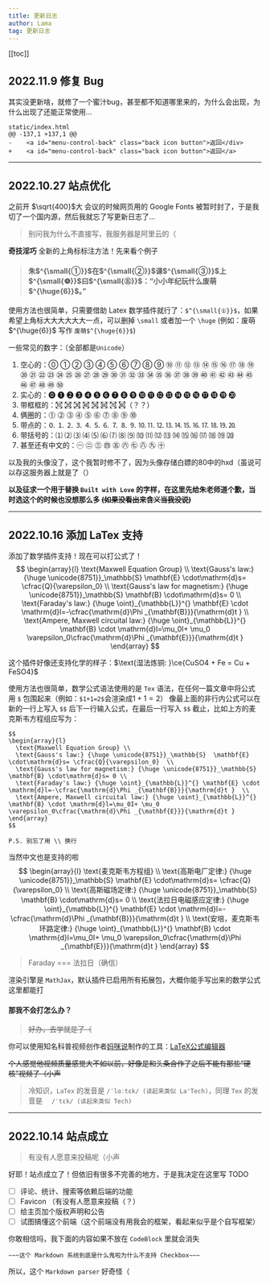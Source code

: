 ```yaml
---
title: 更新日志
author: Lama
tag: 更新日志
---
```


[[toc]]

## 2022.11.9 修复 Bug

其实没更新啥，就修了一个蜜汁bug，甚至都不知道哪里来的，为什么会出现，为什么出现了还能正常使用...

```
static/index.html
@@ -137,1 +137,1 @@
-    <a id="menu-control-back" class="back icon button">返回</div>
+    <a id="menu-control-back" class="back icon button">返回</a>
```
---

## 2022.10.27 站点优化

之前开 $\sqrt{400}$大 会议的时候网页用的 Google Fonts 被暂时封了，于是我切了一个国内源，然后我就忘了写更新日志了...

> 别问我为什么不直接写，我服务器是阿里云的（

**奇技淫巧**
全新的上角标标注方法！先来看个例子

> #### 朱$^{\small{①}}$在$^{\small{②}}$课$^{\small{③}}$上$^{\small{❹}}$曰$^{\small{㊄}}$：“小小年纪玩什么废萌$^{\huge{6}}$。”

使用方法也很简单，只需要借助 Latex 数学插件就行了：`$^{\small{①}}$`，如果希望上角标大大大大大大一点，可以删掉 `\small` 或者加一个 `\huge` (例如：废萌$^{\huge{6}}$ 写作 `废萌$^{\huge{6}}$`)

一些常见的数字：（全部都是`Unicode`）
1. 空心的：⓪ ① ② ③ ④ ⑤ ⑥ ⑦ ⑧ ⑨ ⑩ ⑪ ⑫ ⑬ ⑭ ⑮ ⑯ ⑰ ⑱ ⑲ ⑳ ㉑ ㉒ ㉓ ㉔ ㉕ ㉖ ㉗ ㉘ ㉙ ㉚ ㉛ ㉜ ㉝ ㉞ ㉟ ㊱ ㊲ ㊳ ㊴ ㊵ ㊶ ㊷ ㊸ ㊹ ㊺ ㊻ ㊼ ㊽ ㊾ ㊿
2. 实心的：⓿ ❶ ❷ ❸ ❹ ❺ ❻ ❼ ❽ ❾ ❿ ⓫ ⓬ ⓭ ⓮ ⓯ ⓰ ⓱ ⓲ ⓳ ⓴
3. 带框框的：㉈ ㉉ ㉊ ㉋ ㉌ ㉍ ㉎ ㉏（？？）
4. 俩圈的：⓵ ⓶ ⓷ ⓸ ⓹ ⓺ ⓻ ⓼ ⓽ ⓾
5. 带点的：🄀 ⒈ ⒉ ⒊ ⒋ ⒌ ⒍ ⒎ ⒏ ⒐ ⒑ ⒒ ⒓ ⒔ ⒕ ⒖ ⒗ ⒘ ⒙ ⒚ ⒛
6. 带括号的：⑴ ⑵ ⑶ ⑷ ⑸ ⑹ ⑺ ⑻ ⑼ ⑽ ⑾ ⑿ ⒀ ⒁ ⒂ ⒃ ⒄ ⒅ ⒆ ⒇
7. 甚至还有中文的：㊀ ㊁ ㊂ ㊃ ㊄ ㊅ ㊆ ㊇ ㊈ ㊉

以及我的头像没了，这个我暂时修不了，因为头像存储白嫖的80中的hxd（虽说可以存这服务器上就是了（）

**以及征求一个用于替换 `Built with Love` 的字样，在这里先给朱老师道个歉，当时选这个的时候也没想那么多 ~~(如果没看出来含义当我没说)~~**

---

## 2022.10.16 添加 LaTex 支持

添加了数学插件支持！现在可以打公式了！
$$
\begin{array}{l}
  \text{Maxwell Equation Group} \\
  \text{Gauss's law:} {\huge \unicode{8751}}_\mathbb{S}  \mathbf{E} \cdot\mathrm{d}s= \cfrac{Q}{\varepsilon_0}  \\
  \text{Gauss's law for magnetism:} {\huge \unicode{8751}}_\mathbb{S}  \mathbf{B} \cdot\mathrm{d}s= 0 \\
  \text{Faraday's law:} {\huge \oint}_{\mathbb{L}}^{} \mathbf{E} \cdot \mathrm{d}l=-\cfrac{\mathrm{d}\Phi _{\mathbf{B}}}{\mathrm{d}t }  \\
  \text{Ampere, Maxwell circuital law:} {\huge \oint}_{\mathbb{L}}^{} \mathbf{B} \cdot \mathrm{d}l=\mu_0I+ \mu_0 \varepsilon_0\cfrac{\mathrm{d}\Phi _{\mathbf{E}}}{\mathrm{d}t }
\end{array}
$$

这个插件好像还支持化学的样子：$\text{湿法炼铜: }\ce{CuSO4 + Fe = Cu + FeSO4}$

使用方法也很简单，数学公式语法使用的是 `Tex` 语法，在任何一篇文章中将公式用 `$` 包围起来（例如：`$1+1=2$`会渲染成$1+1=2$）
像最上面的非行内公式可以在新的一行上写入 `$$` 后下一行输入公式，在最后一行写入 `$$` 截止，比如上方的麦克斯韦方程组应写为：

```
$$
\begin{array}{l}
  \text{Maxwell Equation Group} \\
  \text{Gauss's law:} {\huge \unicode{8751}}_\mathbb{S}  \mathbf{E} \cdot\mathrm{d}s= \cfrac{Q}{\varepsilon_0}  \\
  \text{Gauss's law for magnetism:} {\huge \unicode{8751}}_\mathbb{S}  \mathbf{B} \cdot\mathrm{d}s= 0 \\
  \text{Faraday's law:} {\huge \oint}_{\mathbb{L}}^{} \mathbf{E} \cdot \mathrm{d}l=-\cfrac{\mathrm{d}\Phi _{\mathbf{B}}}{\mathrm{d}t }  \\
  \text{Ampere, Maxwell circuital law:} {\huge \oint}_{\mathbb{L}}^{} \mathbf{B} \cdot \mathrm{d}l=\mu_0I+ \mu_0 \varepsilon_0\cfrac{\mathrm{d}\Phi _{\mathbf{E}}}{\mathrm{d}t }
\end{array}
$$

P.S. 别忘了用 \\ 换行
```

当然中文也是支持的啦
$$
\begin{array}{l}
  \text{麦克斯韦方程组} \\
  \text{高斯电厂定律:} {\huge \unicode{8751}}_\mathbb{S}  \mathbf{E} \cdot\mathrm{d}s= \cfrac{Q}{\varepsilon_0}  \\
  \text{高斯磁场定律:} {\huge \unicode{8751}}_\mathbb{S}  \mathbf{B} \cdot\mathrm{d}s= 0 \\
  \text{法拉日电磁感应定律:} {\huge \oint}_{\mathbb{L}}^{} \mathbf{E} \cdot \mathrm{d}l=-\cfrac{\mathrm{d}\Phi _{\mathbf{B}}}{\mathrm{d}t }  \\
  \text{安培，麦克斯韦环路定律:} {\huge \oint}_{\mathbb{L}}^{} \mathbf{B} \cdot \mathrm{d}l=\mu_0I+ \mu_0 \varepsilon_0\cfrac{\mathrm{d}\Phi _{\mathbf{E}}}{\mathrm{d}t }
\end{array}
$$
> Faraday === 法拉日（确信）

渲染引擎是 `MathJax`，默认插件已启用所有拓展包，大概你能手写出来的数学公式这里都能打

#### 那我不会打怎么办？

> ~~好办，去学就是了（~~

你可以使用知名科普视频创作者[妈咪说](https://www.youtube.com/c/%E5%A6%88%E5%92%AA%E8%AF%B4MommyTalk)制作的工具：[LaTeX公式编辑器](https://www.latexlive.com/home)

~~个人感觉他视频质量感觉大不如以前，好像是和头条合作了之后不能有那些“硬核”视频了（小声~~

> 冷知识，`LaTex` 的发音是 `/ˈlɑːtɛk/ (读起来类似 La'Tech)`，同理 `Tex` 的发音是 `  /ˈtɛk/ (读起来类似 Tech)`
---

## 2022.10.14 站点成立
> 有没有人愿意来投稿呢（小声

好耶！站点成立了！但依旧有很多不完善的地方，于是我决定在这里写 TODO

- [ ] 评论、统计、搜索等依赖后端的功能
- [ ] Favicon （有没有人愿意来投稿（？）
- [ ] 给主页加个版权声明和公告
- [ ] 试图搞懂这个前端（这个前端没有用我会的框架，看起来似乎是个自写框架）

你敢相信吗，我下面的内容如果不放在 `CodeBlock` 里就会消失
```
~~~这个 Markdown 系统到底是什么鬼啦为什么不支持 Checkbox~~~
```

所以，这个 `Markdown parser` 好奇怪（
